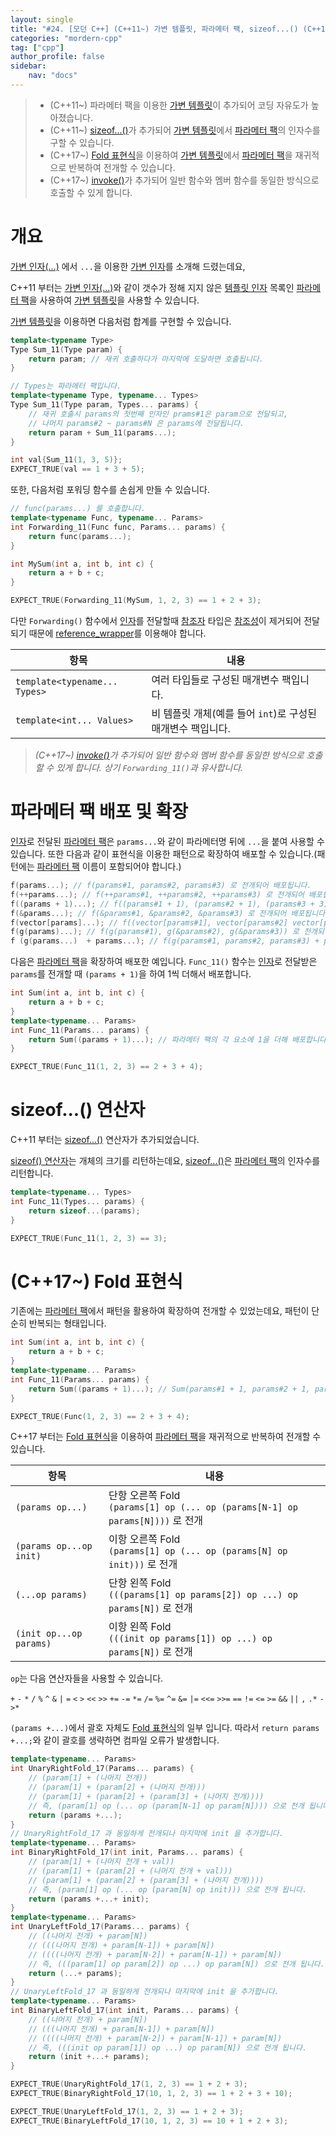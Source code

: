 ```yaml
---
layout: single
title: "#24. [모던 C++] (C++11~) 가변 템플릿, 파라메터 팩, sizeof...() (C++17~) Fold 표현식"
categories: "mordern-cpp"
tag: ["cpp"]
author_profile: false
sidebar: 
    nav: "docs"
---
```


> * (C++11~) 파라메터 팩을 이용한 [가변 템플릿](https://tango1202.github.io/mordern-cpp/mordern-cpp-variadic-template/)이 추가되어 코딩 자유도가 높아졌습니다.
> * (C++11~) [sizeof...()](https://tango1202.github.io/mordern-cpp/mordern-cpp-variadic-template/#sizeof-%EC%97%B0%EC%82%B0%EC%9E%90)가 추가되어 [가변 템플릿](https://tango1202.github.io/mordern-cpp/mordern-cpp-variadic-template/)에서 [파라메터 팩](https://tango1202.github.io/mordern-cpp/mordern-cpp-variadic-template/#%ED%8C%8C%EB%9D%BC%EB%A9%94%ED%84%B0-%ED%8C%A9-%EB%B0%B0%ED%8F%AC-%EB%B0%8F-%ED%99%95%EC%9E%A5)의 인자수를 구할 수 있습니다.
> * (C++17~) [Fold 표현식](https://tango1202.github.io/mordern-cpp/mordern-cpp-variadic-template/#c17-fold-%ED%91%9C%ED%98%84%EC%8B%9D)을 이용하여 [가변 템플릿](https://tango1202.github.io/mordern-cpp/mordern-cpp-variadic-template/)에서 [파라메터 팩](https://tango1202.github.io/mordern-cpp/mordern-cpp-variadic-template/#%ED%8C%8C%EB%9D%BC%EB%A9%94%ED%84%B0-%ED%8C%A9-%EB%B0%B0%ED%8F%AC-%EB%B0%8F-%ED%99%95%EC%9E%A5)을 재귀적으로 반복하여 전개할 수 있습니다.
> * (C++17~) [invoke()](https://tango1202.github.io/mordern-cpp-stl/mordern-cpp-stl-function/#c17-invoke)가 추가되어 일반 함수와 멤버 함수를 동일한 방식으로 호출할 수 있게 합니다.

# 개요

[가변 인자(…)](
https://tango1202.github.io/classic-cpp-guide/classic-cpp-guide-function/#%EA%B0%80%EB%B3%80-%EC%9D%B8%EC%9E%90) 에서 `...`을 이용한 [가변 인자](https://tango1202.github.io/classic-cpp-guide/classic-cpp-guide-function/#%EA%B0%80%EB%B3%80-%EC%9D%B8%EC%9E%90)를 소개해 드렸는데요, 

C++11 부터는 [가변 인자(…)](
https://tango1202.github.io/classic-cpp-guide/classic-cpp-guide-function/#%EA%B0%80%EB%B3%80-%EC%9D%B8%EC%9E%90)와 같이  갯수가 정해 지지 않은 [템플릿 인자](https://tango1202.github.io/classic-cpp-stl/classic-cpp-stl-template-parameter-argument/#%ED%85%9C%ED%94%8C%EB%A6%BF-%EC%9D%B8%EC%9E%90) 목록인 [파라메터 팩](https://tango1202.github.io/mordern-cpp/mordern-cpp-variadic-template/#%ED%8C%8C%EB%9D%BC%EB%A9%94%ED%84%B0-%ED%8C%A9-%EB%B0%B0%ED%8F%AC-%EB%B0%8F-%ED%99%95%EC%9E%A5)을 사용하여 [가변 템플릿](https://tango1202.github.io/mordern-cpp/mordern-cpp-variadic-template/)을 사용할 수 있습니다.

[가변 템플릿](https://tango1202.github.io/mordern-cpp/mordern-cpp-variadic-template/)을 이용하면 다음처럼 합계를 구현할 수 있습니다.

```cpp
template<typename Type>
Type Sum_11(Type param) {
    return param; // 재귀 호출하다가 마지막에 도달하면 호출됩니다.
}

// Types는 파라메터 팩입니다.
template<typename Type, typename... Types>
Type Sum_11(Type param, Types... params) {
    // 재귀 호출시 params의 첫번째 인자인 prams#1은 param으로 전달되고, 
    // 나머지 params#2 ~ params#N 은 params에 전달됩니다.
    return param + Sum_11(params...); 
} 

int val{Sum_11(1, 3, 5)};
EXPECT_TRUE(val == 1 + 3 + 5);  
```

또한, 다음처럼 포워딩 함수를 손쉽게 만들 수 있습니다.

```cpp
// func(params...) 를 호출합니다.
template<typename Func, typename... Params>
int Forwarding_11(Func func, Params... params) {
    return func(params...);
}

int MySum(int a, int b, int c) {
    return a + b + c;
}

EXPECT_TRUE(Forwarding_11(MySum, 1, 2, 3) == 1 + 2 + 3);   
```

다만 `Forwarding()` 함수에서 [인자](https://tango1202.github.io/classic-cpp-guide/classic-cpp-guide-function/#%EC%9D%B8%EC%9E%90%EB%A7%A4%EA%B0%9C%EB%B3%80%EC%88%98-parameter)를 전달할때 [참조자](https://tango1202.github.io/classic-cpp-guide/classic-cpp-guide-pointer-reference/#%EC%95%88%EC%A0%95%EC%A0%81%EC%9D%B8-%EC%B0%B8%EC%A1%B0%EC%9E%90) 타입은 [참조성](https://tango1202.github.io/classic-cpp-guide/classic-cpp-guide-pointer-reference/#%EC%95%88%EC%A0%95%EC%A0%81%EC%9D%B8-%EC%B0%B8%EC%A1%B0%EC%9E%90)이 제거되어 전달되기 때문에 [reference_wrapper](https://tango1202.github.io/mordern-cpp-stl/mordern-cpp-stl-function/#reference_wrapper)를 이용해야 합니다.

|항목|내용|
|--|--|
|`template<typename... Types>`|여러 타입들로 구성된 매개변수 팩입니다.|
|`template<int... Values>`|비 템플릿 개체(예를 들어 `int`)로 구성된 매개변수 팩입니다.|

> *(C++17~) [invoke()](https://tango1202.github.io/mordern-cpp-stl/mordern-cpp-stl-function/#c17-invoke)가 추가되어 일반 함수와 멤버 함수를 동일한 방식으로 호출할 수 있게 합니다. 상기 `Forwarding_11()`과 유사합니다.*

# 파라메터 팩 배포 및 확장

[인자](https://tango1202.github.io/classic-cpp-guide/classic-cpp-guide-function/#%EC%9D%B8%EC%9E%90%EB%A7%A4%EA%B0%9C%EB%B3%80%EC%88%98-parameter)로 전달된 [파라메터 팩](https://tango1202.github.io/mordern-cpp/mordern-cpp-variadic-template/#%ED%8C%8C%EB%9D%BC%EB%A9%94%ED%84%B0-%ED%8C%A9-%EB%B0%B0%ED%8F%AC-%EB%B0%8F-%ED%99%95%EC%9E%A5)은 `params...`와 같이 파라메터명 뒤에 `...`을 붙여 사용할 수 있습니다. 또한 다음과 같이 표현식을 이용한 패턴으로 확장하여 배포할 수 있습니다.(패턴에는 [파라메터 팩](https://tango1202.github.io/mordern-cpp/mordern-cpp-variadic-template/#%ED%8C%8C%EB%9D%BC%EB%A9%94%ED%84%B0-%ED%8C%A9-%EB%B0%B0%ED%8F%AC-%EB%B0%8F-%ED%99%95%EC%9E%A5) 이름이 포함되어야 합니다.)

```cpp
f(params...); // f(params#1, params#2, params#3) 로 전개되어 배포됩니다.
f(++params...); // f(++params#1, ++params#2, ++params#3) 로 전개되어 배포됩니다.
f((params + 1)...); // f((params#1 + 1), (params#2 + 1), (params#3 + 3)) 로 전개되어 배포됩니다.
f(&params...); // f(&params#1, &params#2, &params#3) 로 전개되어 배포됩니다.
f(vector[params]...); // f((vector[params#1], vector[params#2] vector[params#3]) 로 전개됩니다.
f(g(params)...); // f(g(params#1), g(&params#2), g(&params#3)) 로 전개되어 배포됩니다.
f (g(params...)  + params...); // f(g(params#1, params#2, params#3) + params#1, f(g(params#1, params#2, params#3) + param2, f(g(params#1, params#2, params#3) + params#3) 로 전개되어 배포됩니다. 
```

다음은 [파라메터 팩](https://tango1202.github.io/mordern-cpp/mordern-cpp-variadic-template/#%ED%8C%8C%EB%9D%BC%EB%A9%94%ED%84%B0-%ED%8C%A9-%EB%B0%B0%ED%8F%AC-%EB%B0%8F-%ED%99%95%EC%9E%A5)을 확장하여 배포한 예입니다. `Func_11()` 함수는 [인자](https://tango1202.github.io/classic-cpp-guide/classic-cpp-guide-function/#%EC%9D%B8%EC%9E%90%EB%A7%A4%EA%B0%9C%EB%B3%80%EC%88%98-parameter)로 전달받은 `params`를 전개할 때 `(params + 1)`을 하여 1씩 더해서 배포합니다.

```cpp
int Sum(int a, int b, int c) {
    return a + b + c;
}
template<typename... Params>
int Func_11(Params... params) {
    return Sum((params + 1)...); // 파라메터 팩의 각 요소에 1을 더해 배포합니다.
}

EXPECT_TRUE(Func_11(1, 2, 3) == 2 + 3 + 4);
```

# sizeof...() 연산자

C++11 부터는 [sizeof...()](https://tango1202.github.io/mordern-cpp/mordern-cpp-variadic-template/#sizeof-%EC%97%B0%EC%82%B0%EC%9E%90) 연산자가 추가되었습니다.

[sizeof() 연산자](https://tango1202.github.io/classic-cpp-guide/classic-cpp-guide-operators/#sizeof-%EC%97%B0%EC%82%B0%EC%9E%90)는 개체의 크기를 리턴하는데요, [sizeof...()](https://tango1202.github.io/mordern-cpp/mordern-cpp-variadic-template/#sizeof-%EC%97%B0%EC%82%B0%EC%9E%90)은 [파라메터 팩](https://tango1202.github.io/mordern-cpp/mordern-cpp-variadic-template/#%ED%8C%8C%EB%9D%BC%EB%A9%94%ED%84%B0-%ED%8C%A9-%EB%B0%B0%ED%8F%AC-%EB%B0%8F-%ED%99%95%EC%9E%A5)의 인자수를 리턴합니다.

```cpp
template<typename... Types>
int Func_11(Types... params) {
    return sizeof...(params);
}

EXPECT_TRUE(Func_11(1, 2, 3) == 3);
```

# (C++17~) Fold 표현식

기존에는 [파라메터 팩](https://tango1202.github.io/mordern-cpp/mordern-cpp-variadic-template/#%ED%8C%8C%EB%9D%BC%EB%A9%94%ED%84%B0-%ED%8C%A9-%EB%B0%B0%ED%8F%AC-%EB%B0%8F-%ED%99%95%EC%9E%A5)에서 패턴을 활용하여 확장하여 전개할 수 있었는데요, 패턴이 단순히 반복되는 형태입니다.

```cpp
int Sum(int a, int b, int c) {
    return a + b + c;
}
template<typename... Params>
int Func_11(Params... params) {
    return Sum((params + 1)...); // Sum(params#1 + 1, params#2 + 1, params#3 + 1) 으로 전개됩니다.
} 

EXPECT_TRUE(Func(1, 2, 3) == 2 + 3 + 4);
```

C++17 부터는 [Fold 표현식](https://tango1202.github.io/mordern-cpp/mordern-cpp-variadic-template/#c17-fold-%ED%91%9C%ED%98%84%EC%8B%9D)을 이용하여 [파라메터 팩](https://tango1202.github.io/mordern-cpp/mordern-cpp-variadic-template/#%ED%8C%8C%EB%9D%BC%EB%A9%94%ED%84%B0-%ED%8C%A9-%EB%B0%B0%ED%8F%AC-%EB%B0%8F-%ED%99%95%EC%9E%A5)을 재귀적으로 반복하여 전개할 수 있습니다.

|항목|내용|
|--|--|
|`(params op...)`|단항 오른쪽 Fold<br/>`(params[1] op (... op (params[N-1] op params[N])))` 로 전개|
|`(params op...op init)`|이항 오른쪽 Fold<br/>`(params[1] op (... op (params[N] op init)))` 로 전개|
|`(...op params)`|단항 왼쪽 Fold<br/>`(((params[1] op params[2]) op ...) op params[N])` 로 전개|
|`(init op...op params)`|이항 왼쪽 Fold<br/>`(((init op params[1]) op ...) op params[N])` 로 전개|

`op`는 다음 연산자들을 사용할 수 있습니다.

`+` `-` `*` `/` `%` `^` `&` `|` `=` `<` `>` `<<` `>>` `+=` `-=` `*=` `/=` `%=` `^=` `&=` `|=` `<<=` `>>=` `==` `!=` `<=` `>=` `&&` `||` `,` `.*` `->*`

`(params +...)`에서 괄호 자체도 [Fold 표현식](https://tango1202.github.io/mordern-cpp/mordern-cpp-variadic-template/#c17-fold-%ED%91%9C%ED%98%84%EC%8B%9D)의 일부 입니다. 따라서 `return params +...;`와 같이 괄호를 생략하면 컴파일 오류가 발생합니다.

```cpp
template<typename... Params>
int UnaryRightFold_17(Params... params) {
    // (param[1] + (나머지 전개)) 
    // (param[1] + (param[2] + (나머지 전개)))
    // (param[1] + (param[2] + (param[3] + (나머지 전개))))
    // 즉, (param[1] op (... op (param[N-1] op param[N]))) 으로 전개 됩니다.        
    return (params +...); 
}  
// UnaryRightFold_17 과 동일하게 전개되나 마지막에 init 을 추가합니다.
template<typename... Params>
int BinaryRightFold_17(int init, Params... params) {
    // (param[1] + (나머지 전개 + val)) 
    // (param[1] + (param[2] + (나머지 전개 + val)))
    // (param[1] + (param[2] + (param[3] + (나머지 전개))))
    // 즉, (param[1] op (... op (param[N] op init))) 으로 전개 됩니다.        
    return (params +...+ init); 
} 
template<typename... Params>
int UnaryLeftFold_17(Params... params) {
    // ((나머지 전개) + param[N]) 
    // (((나머지 전개) + param[N-1]) + param[N]) 
    // ((((나머지 전개) + param[N-2]) + param[N-1]) + param[N])         
    // 즉, (((param[1] op param[2]) op ...) op param[N]) 으로 전개 됩니다.        
    return (...+ params); 
}   
// UnaryLeftFold_17 과 동일하게 전개되나 마지막에 init 을 추가합니다.
template<typename... Params>
int BinaryLeftFold_17(int init, Params... params) {
    // ((나머지 전개) + param[N]) 
    // (((나머지 전개) + param[N-1]) + param[N]) 
    // ((((나머지 전개) + param[N-2]) + param[N-1]) + param[N])         
    // 즉, (((init op param[1]) op ...) op param[N]) 으로 전개 됩니다.        
    return (init +...+ params); 
}

EXPECT_TRUE(UnaryRightFold_17(1, 2, 3) == 1 + 2 + 3);
EXPECT_TRUE(BinaryRightFold_17(10, 1, 2, 3) == 1 + 2 + 3 + 10);  

EXPECT_TRUE(UnaryLeftFold_17(1, 2, 3) == 1 + 2 + 3);
EXPECT_TRUE(BinaryLeftFold_17(10, 1, 2, 3) == 10 + 1 + 2 + 3); 
```
